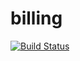 # billing

[![Build Status](https://travis-ci.org/sr-2020/billing.svg?branch=master)](https://travis-ci.org/sr-2020/billing)

